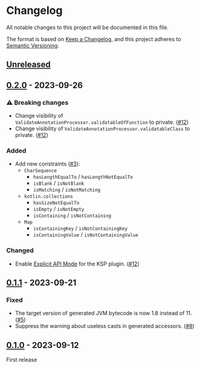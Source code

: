 # Changelog

All notable changes to this project will be documented in this file.

The format is based on [Keep a Changelog](https://keepachangelog.com/en/1.0.0/), and this project adheres
to [Semantic Versioning](https://semver.org/spec/v2.0.0.html).

## [Unreleased]

## [0.2.0] - 2023-09-26

### ⚠️ Breaking changes

- Change visibility of `ValidateAnnotationProcessor.validatableOfFunction` to private. ([#12](https://github.com/nesk/akkurate/issues/12))
- Change visibility of `ValidateAnnotationProcessor.validatableClass` to private. ([#12](https://github.com/nesk/akkurate/issues/12))

### Added

- Add new constraints ([#3](https://github.com/nesk/akkurate/issues/3)):
  - `CharSequence`
    - `hasLengthEqualTo` / `hasLengthNotEqualTo`  
    - `isBlank` / `isNotBlank`  
    - `isMatching` / `isNotMatching`
  - `kotlin.collections`
    - `hasSizeNotEqualTo`
    - `isEmpty` / `isNotEmpty`
    - `isContaining` / `isNotContaining`
  - `Map`
    - `isContainingKey` / `isNotContainingKey`
    - `isContainingValue` / `isNotContainingValue`

### Changed

- Enable [Explicit API Mode](https://kotlinlang.org/docs/jvm-api-guidelines-backward-compatibility.html#explicit-api-mode) for the KSP plugin. ([#12](https://github.com/nesk/akkurate/issues/12)) 

## [0.1.1] - 2023-09-21

### Fixed

- The target version of generated JVM bytecode is now 1.8 instead of 11. ([#5](https://github.com/nesk/akkurate/issues/5))
- Suppress the warning about useless casts in generated accessors. ([#8](https://github.com/nesk/akkurate/issues/8))

## [0.1.0] - 2023-09-12

First release

[Unreleased]: https://github.com/nesk/akkurate/compare/0.2.0...HEAD
[0.2.0]: https://github.com/nesk/akkurate/compare/0.1.1...0.2.0
[0.1.1]: https://github.com/nesk/akkurate/compare/0.1.0...0.1.1
[0.1.0]: https://github.com/nesk/akkurate/releases/tag/0.1.0
